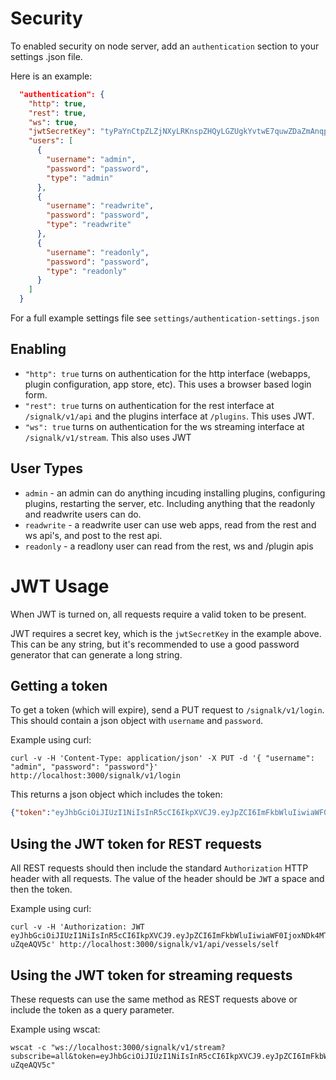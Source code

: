 Security
========

To enabled security on node server, add an `authentication` section to your settings .json file.

Here is an example:

```json
  "authentication": {
    "http": true,
    "rest": true,
    "ws": true,
    "jwtSecretKey": "tyPaYnCtpZLZjNXyLRKnspZHQyLGZUgkYvtwE7quwZDaZmAnqpKntRqDjTciVazV",
    "users": [
      {
        "username": "admin",
        "password": "password",
        "type": "admin"
      },
      {
        "username": "readwrite",
        "password": "password",
        "type": "readwrite"
      },      
      {
        "username": "readonly",
        "password": "password",
        "type": "readonly"
      }
    ]
  }
```

For a full example settings file see `settings/authentication-settings.json`

Enabling
--------
- `"http": true` turns on authentication for the http interface (webapps, plugin configuration, app store, etc). This uses a browser based login form.
- `"rest": true` turns on authentication for the rest interface at `/signalk/v1/api` and the plugins interface at `/plugins`. This uses JWT.
- `"ws": true` turns on authentication for the ws streaming interface at `/signalk/v1/stream`. This also uses JWT

User Types
----------
- `admin` - an admin can do anything incuding installing plugins, configuring plugins, restarting the server, etc. Including anything that the readonly and readwrite users can do.
- `readwrite` - a readwrite user can use web apps, read from the rest and ws api's, and post to the rest api.
- `readonly` - a readlony user can read from the rest, ws and /plugin apis


JWT Usage
=========

When JWT is turned on, all requests require a valid token to be present. 

JWT requires a secret key, which is the `jwtSecretKey` in the example above. This can be any string, but it's recommended to use a good password generator that can generate a long string.

Getting a token
---------------

To get a token (which will expire), send a PUT request to `/signalk/v1/login`. This should contain a json object with `username` and `password`.

Example using curl:
```
curl -v -H 'Content-Type: application/json' -X PUT -d '{ "username": "admin", "password": "password"}' http://localhost:3000/signalk/v1/login
```

This returns a json object which includes the token:
```json
{"token":"eyJhbGciOiJIUzI1NiIsInR5cCI6IkpXVCJ9.eyJpZCI6ImFkbWluIiwiaWF0IjoxNDk4MTg1MjAwfQ.c5hR66gm_GdE1c8eukUCxNhv-SEApCpMo3JCdUqEDEk"}
```

Using the JWT token for REST requests
---------------------------------
All REST requests should then include the standard `Authorization` HTTP header with all requests. The value of the header should be `JWT` a space and then the token.

Example using curl:
```
curl -v -H 'Authorization: JWT eyJhbGciOiJIUzI1NiIsInR5cCI6IkpXVCJ9.eyJpZCI6ImFkbWluIiwiaWF0IjoxNDk4MTYwMzEwfQ.7xvxLUechuztChRvGaYq_bpjYvu4NMpZe-uZqeAQV5c' http://localhost:3000/signalk/v1/api/vessels/self
```

Using the JWT token for streaming requests
------------------------------------------
These requests can use the same method as REST requests above or include the token as a query parameter.

Example using wscat:
```
wscat -c "ws://localhost:3000/signalk/v1/stream?subscribe=all&token=eyJhbGciOiJIUzI1NiIsInR5cCI6IkpXVCJ9.eyJpZCI6ImFkbWluIiwiaWF0IjoxNDk4MTYwMzEwfQ.7xvxLUechuztChRvGaYq_bpjYvu4NMpZe-uZqeAQV5c"
```
